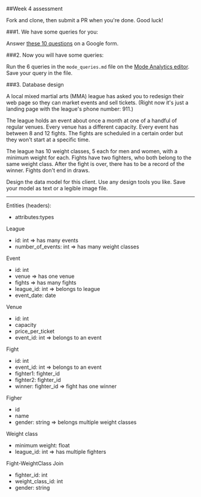 ##Week 4 assessment

Fork and clone, then submit a PR when you're done. Good luck!

###1. We have some queries for you:

Answer [these 10 questions](https://docs.google.com/forms/d/1pxzwnNQgksO9BOvC56F9fdogG22abKeMXMCECdq6YjU/viewform?usp=send_form) on a Google form.

###2. Now you will have some queries:

Run the 6 queries in the `mode_queries.md` file on the [Mode Analytics editor](https://modeanalytics.com/editor). Save your query in the file.

###3. Database design

A local mixed martial arts (MMA) league has asked you to redesign their web page so they can market events and sell tickets. (Right now it's just a landing page with the league's phone number: 911.)

The league holds an event about once a month at one of a handful of regular venues. Every venue has a different capacity. Every event has between 8 and 12 fights. The fights are scheduled in a certain order but they won't start at a specific time.

The league has 10 weight classes, 5 each for men and women, with a minimum weight for each. Fights have two fighters, who both belong to the same weight class. After the fight is over, there has to be a record of the winner. Fights don't end in draws.

Design the data model for this client. Use any design tools you like. Save your model as text or a legible image file.

----------
Entities (headers):
 - attributes:types

League
 - id: int
  => has many events
 - number_of_events: int
 => has many weight classes

Event
 - id: int
 - venue
 => has one venue
 - fights
 => has many fights
 - league_id: int
 => belongs to league
 - event_date: date

Venue
 - id: int
 - capacity
 - price_per_ticket
 - event_id: int
 => belongs to an event

Fight
 - id: int
 - event_id: int
 => belongs to an event
 - fighter1: fighter_id
 - fighter2: fighter_id
 - winner: fighter_id
 => fight has one winner

Figher
 - id
 - name
 - gender: string
 => belongs multiple weight classes

Weight class
 - minimum weight: float
 - league_id: int
 => has multiple fighters

Fight-WeightClass Join
- fighter_id: int
- weight_class_id: int
- gender: string

